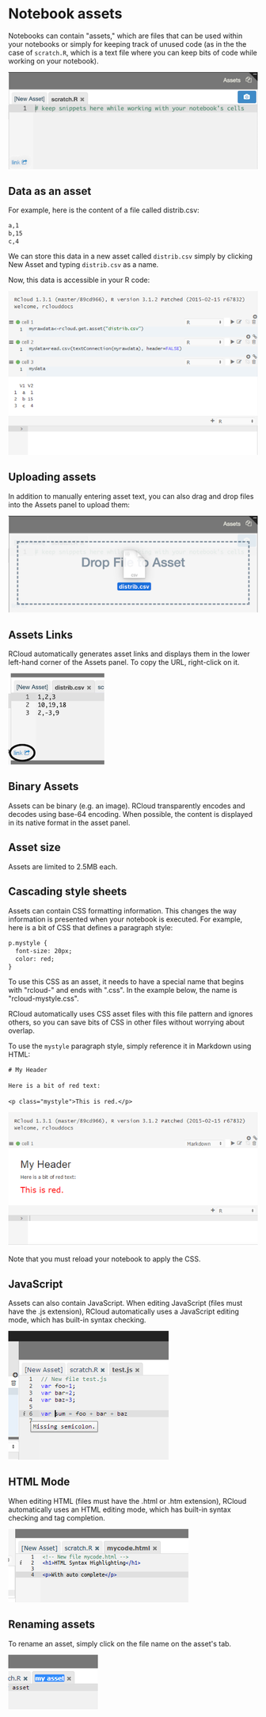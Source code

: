 # Notebook assets

Notebooks can contain "assets," which are files that can be used within your notebooks or simply for keeping track of unused code (as in the the case of `scratch.R`, which is a text file where you can keep bits of code while working on your notebook).

![Right Windowshade Panel; Asset Area](img/assetarea.png)

## Data as an asset

For example, here is the content of a file called distrib.csv:

```
a,1
b,15
c,4
```

We can store this data in a new asset called `distrib.csv` simply by clicking New Asset and typing `distrib.csv` as a name.

Now, this data is accessible in your R code:

![Data (CSV file) as an RCloud Asset](img/asset.png)

## Uploading assets

In addition to manually entering asset text, you can also drag and drop files into the Assets panel to upload them:

![Drag and Drop to Upload Data](img/drag_drop.png)

## Assets Links

RCloud automatically generates asset links and displays them in the lower left-hand corner of the Assets panel. To copy the URL, right-click on it.

![Automatically Generated Link (URL) to RCloud Asset](img/assetlink.png)

## Binary Assets

Assets can be binary (e.g. an image). RCloud transparently encodes and decodes using base-64 encoding. When possible, the content is displayed in its native format in the asset panel.

## Asset size

Assets are limited to 2.5MB each.

## Cascading style sheets

Assets can contain CSS formatting information. This changes the way information is presented when your notebook is executed. For example, here is a bit of CSS that defines a paragraph style:

```
p.mystyle {
  font-size: 20px;
  color: red;
}
```

To use this CSS as an asset, it needs to have a special name that begins with "rcloud-" and ends with ".css". In the example below, the name is "rcloud-mystyle.css".

RCloud automatically uses CSS asset files with this file pattern and ignores others, so you can save bits of CSS in other files without worrying about overlap.

To use the `mystyle` paragraph style, simply reference it in Markdown using HTML:

```
# My Header

Here is a bit of red text:

<p class="mystyle">This is red.</p>
```

![Using or Adding CSS as an Asset](img/usingcss.png)

Note that you must reload your notebook to apply the CSS.



## JavaScript

Assets can also contain JavaScript. When editing JavaScript (files must have the .js extension), RCloud automatically uses a JavaScript editing mode, which has built-in syntax checking.

![Javascript Files and Syntax Checking](img/jsmode.png)



## HTML Mode

When editing HTML (files must have the .html or .htm extension), RCloud automatically uses an HTML editing mode, which has built-in syntax checking and tag completion.

![HTML Files and Syntax Checking](img/htmlmode.png)



## Renaming assets

To rename an asset, simply click on the file name on the asset's tab.

![Renaming an RCloud Asset](img/assetrename.png)




